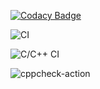 
[![Codacy Badge](https://api.codacy.com/project/badge/Grade/4135494bfd36412cac498ecc601fcd73)](https://app.codacy.com/manual/99002673/project_genesis?utm_source=github.com&utm_medium=referral&utm_content=99002673/project_genesis&utm_campaign=Badge_Grade_Dashboard)

![CI](https://github.com/99002673/project_genesis/workflows/CI/badge.svg?branch=master)

![C/C++ CI](https://github.com/99002523/project_genesis/workflows/C/C++%20CI/badge.svg?branch=master)

![cppcheck-action](https://github.com/99002673/project_genesis/workflows/cppcheck-action/badge.svg?branch=master)
